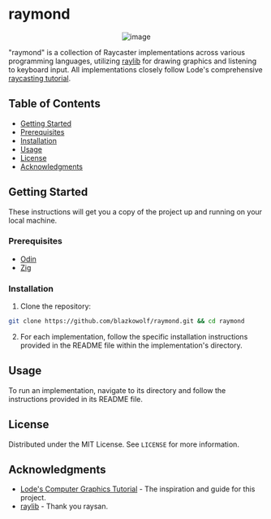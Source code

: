 # raymond

<div align="center">
  
![image](https://github.com/blazkowolf/raymond/assets/9439488/7e7f9869-bd6e-45a0-9266-15a7cc5dde69)

</div>

"raymond" is a collection of Raycaster implementations across various
programming languages, utilizing [raylib] for drawing graphics and listening to
keyboard input. All implementations closely follow Lode's comprehensive
[raycasting tutorial][lodev].

## Table of Contents

- [Getting Started](#getting-started)
- [Prerequisites](#prerequisites)
- [Installation](#installation)
- [Usage](#usage)
- [License](#license)
- [Acknowledgments](#acknowledgments)

## Getting Started

These instructions will get you a copy of the project up and running on your
local machine.

### Prerequisites

- [Odin](https://odin-lang.org/docs/install/)
- [Zig](https://ziglang.org/download/)

### Installation

1. Clone the repository:

```sh
git clone https://github.com/blazkowolf/raymond.git && cd raymond
```

2. For each implementation, follow the specific installation instructions
provided in the README file within the implementation's directory.

## Usage

To run an implementation, navigate to its directory and follow the instructions
provided in its README file.

## License

Distributed under the MIT License. See `LICENSE` for more information.

## Acknowledgments

- [Lode's Computer Graphics Tutorial][lodev] - The inspiration and guide for this project.
- [raylib] - Thank you raysan.

[raylib]: https://www.raylib.com/
[lodev]: https://lodev.org/cgtutor/raycasting.html
